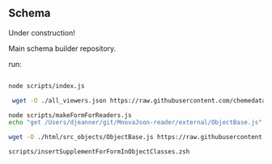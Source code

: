 ## Schema

Under construction!

Main schema builder repository.

run:

```zsh

node scripts/index.js

 wget -O ./all_viewers.json https://raw.githubusercontent.com/chemedata/nmr-objects/main/all_viewers.json

node scripts/makeFormForReaders.js
echo "get /Users/djeanner/git/MnovaJson-reader/external/ObjectBase.js"

wget -O ./html/src_objects/ObjectBase.js https://raw.githubusercontent.com/chemedata/MnovaJson-reader/main/external/ObjectBase.js

scripts/insertSupplementForFormInObjectClasses.zsh

```

